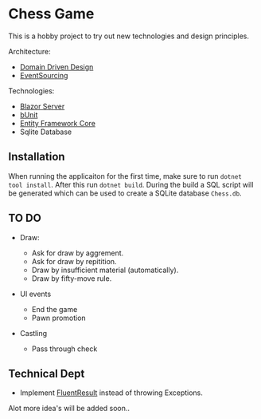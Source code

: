 # Chess Game
This is a hobby project to try out new technologies and design principles.

Architecture:
- [Domain Driven Design](https://learn.microsoft.com/en-us/dotnet/architecture/microservices/microservice-ddd-cqrs-patterns/ddd-oriented-microservice)
- [EventSourcing](https://learn.microsoft.com/en-us/azure/architecture/patterns/event-sourcing)

Technologies:
- [Blazor Server](https://learn.microsoft.com/en-us/aspnet/core/blazor/?view=aspnetcore-7.0#blazor-server)
- [bUnit](https://bunit.dev)
- [Entity Framework Core](https://learn.microsoft.com/en-us/ef/core/)
- Sqlite Database

## Installation
When running the applicaiton for the first time, make sure to run `dotnet tool install`.
After this run `dotnet build`. During the build a SQL script will be generated which can be used to create a SQLite database `Chess.db`.

## TO DO
- Draw:
  - Ask for draw by aggrement.
  - Ask for draw by repitition.
  - Draw by insufficient material (automatically).
  - Draw by fifty-move rule.

- UI events
  - End the game
  - Pawn promotion

- Castling
  - Pass through check

## Technical Dept
- Implement [FluentResult](https://github.com/altmann/FluentResults) instead of throwing Exceptions.

Alot more idea's will be added soon..